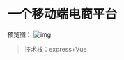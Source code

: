 # 一个移动端电商平台

预览图：
![img](https://ws2.sinaimg.cn/large/0069RVTdly1ftzy3lpfb7j31kw18gqm7.jpg)

> 技术栈：express+Vue
